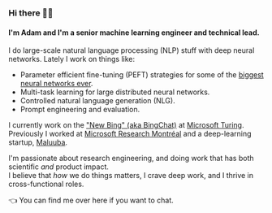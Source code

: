 ### Hi there 👨‍💻 

#### I'm Adam and I'm a senior machine learning engineer and technical lead.

I do large-scale natural language processing (NLP) stuff with deep neural networks. Lately I work on things like:
- Parameter efficient fine-tuning (PEFT) strategies for some of the [biggest neural networks ever](https://arxiv.org/abs/2201.11990).
- Multi-task learning for large distributed neural networks.
- Controlled natural language generation (NLG).
- Prompt engineering and evaluation.

I currently work on the ["New Bing" (aka BingChat)](https://www.bing.com/new) at [Microsoft Turing](https://turing.microsoft.com/).
<br/>Previously I worked at [Microsoft Research Montréal](https://www.microsoft.com/en-us/research/lab/microsoft-research-montreal/) and a deep-learning startup, [Maluuba](https://techcrunch.com/2017/01/13/microsoft-acquires-maluuba-a-startup-focused-on-general-artificial-intelligence/).

I'm passionate about research engineering, and doing work that has both scientific _and_ product impact.
<br/>I believe that _how_ we do things matters, I crave deep work, and I thrive in cross-functional roles.

👈 You can find me over here if you want to chat.
